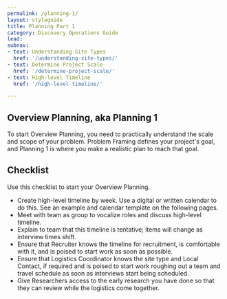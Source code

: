 ```yaml
---
permalink: /planning-1/
layout: styleguide
title: Planning Part 1
category: Discovery Operations Guide
lead:
subnav:
- text: Understanding Site Types
  href: '/understanding-site-types/'
- text: Determine Project Scale
  href: '/determine-project-scale/'
- text: High-level Timeline
  href: '/high-level-timeline/'

---
```


## Overview Planning, aka Planning 1

To start Overview Planning, you need to practically understand the scale and scope of your problem. Problem Framing defines your project's goal, and Planning 1 is where you make a realistic plan to reach that goal.

## Checklist

Use this checklist to start your Overview Planning.

- Create high-level timeline by week. Use a digital or written calendar to do this. See an example and calendar template on the following pages.
- Meet with team as group to vocalize roles and discuss high-level timeline.
- Explain to team that this timeline is tentative; items will change as interview times shift.
- Ensure that Recruiter knows the timeline for recruitment, is comfortable with it, and is poised to start work as soon as possible.
- Ensure that Logistics Coordinator knows the site type and Local Contact, if required and is poised to start work roughing out a team and travel schedule as soon as interviews start being scheduled.
- Give Researchers access to the early research you have done so that they can review while the logistics come together.
